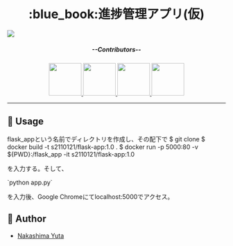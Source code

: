 <h1 align=center>:blue_book:進捗管理アプリ(仮)</h1>

<img src="https://wp.notepm.jp/wp-content/uploads/2020/03/project-tool.jpg">

<h5 align=center>--Contributors--</h5>
<p align=center>
<a href="https://github.com/nakashi94">
  <img src="https://avatars.githubusercontent.com/u/87302837?" width=75>
</a>
<a href="https://github.com/Rei-Suzuki1729">
  <img src="https://avatars.githubusercontent.com/u/83030439?" width=75>
</a>
<a href="https://github.com/crazymonkeybanana">
  <img src="https://avatars.githubusercontent.com/u/82359359?" width=75>
</a>
<a href="https://github.com/GureGorii">
  <img src="https://avatars.githubusercontent.com/u/81224242?" width=75>
</a>
</p>

***

## :speech_balloon: Usage
<p>flask_appという名前でディレクトリを作成し、その配下で
    $ git clone
    $ docker build -t s2110121/flask-app:1.0 .
    $ docker run -p 5000:80 -v ${PWD}:/flask_app -it s2110121/flask-app:1.0
<p>を入力する。そして、</p>
`python app.py`
<p>を入力後、Google Chromeにてlocalhost:5000でアクセス。</p>

## :eyes: Author
* <a href="https://github.com/nakashi94">Nakashima Yuta</a>
